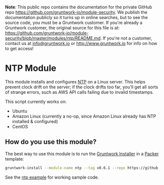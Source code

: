 **Note**: This public repo contains the documentation for the private GitHub repo <https://github.com/gruntwork-io/module-security>.
We publish the documentation publicly so it turns up in online searches, but to see the source code, you must be a Gruntwork customer.
If you're already a Gruntwork customer, the original source for this file is at: <https://github.com/gruntwork-io/module-security/blob/master/modules/ntp/README.md>.
If you're not a customer, contact us at <info@gruntwork.io> or <http://www.gruntwork.io> for info on how to get access!

# NTP Module

This module installs and configures [NTP](http://www.ntp.org/) on a Linux server. This helps prevent clock drift on the
server; if the clock drifts too far, you'll get all sorts of strange errors, such as AWS API calls failing due to 
invalid timestamps.

This script currently works on:

* Ubuntu
* Amazon Linux (currently a no-op, since Amazon Linux already has NTP installed & configured)
* CentOS




## How do you use this module?

The best way to use this module is to run the [Gruntwork Installer](https://github.com/gruntwork-io/gruntwork-installer) 
in a [Packer](https://www.packer.io/) template:

```bash
gruntwork-install --module-name ntp --tag v0.6.1 --repo https://github.com/gruntwork-io/module-security
```

See the [ntp example](/examples/ntp) for working sample code.
